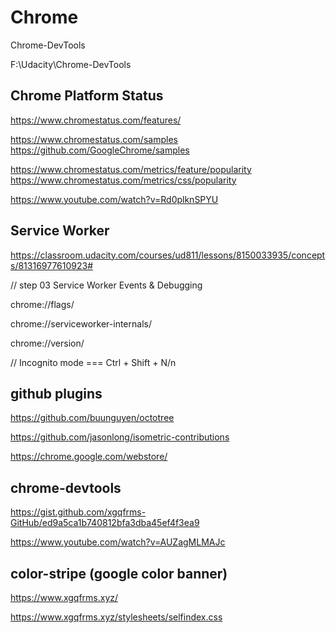# Chrome  



Chrome-DevTools

F:\Udacity\Chrome-DevTools



## Chrome Platform Status  

https://www.chromestatus.com/features/  

https://www.chromestatus.com/samples  
https://github.com/GoogleChrome/samples  

https://www.chromestatus.com/metrics/feature/popularity  
https://www.chromestatus.com/metrics/css/popularity  

https://www.youtube.com/watch?v=Rd0plknSPYU  


## Service Worker  

https://classroom.udacity.com/courses/ud811/lessons/8150033935/concepts/81316977610923#


// step 03 Service Worker Events & Debugging

chrome://flags/

chrome://serviceworker-internals/

chrome://version/

// Incognito mode  === Ctrl + Shift + N/n




## github plugins  


https://github.com/buunguyen/octotree

https://github.com/jasonlong/isometric-contributions



https://chrome.google.com/webstore/  



## chrome-devtools

https://gist.github.com/xgqfrms-GitHub/ed9a5ca1b740812bfa3dba45ef4f3ea9

https://www.youtube.com/watch?v=AUZagMLMAJc




## color-stripe (google color banner)  

https://www.xgqfrms.xyz/ 

https://www.xgqfrms.xyz/stylesheets/selfindex.css







